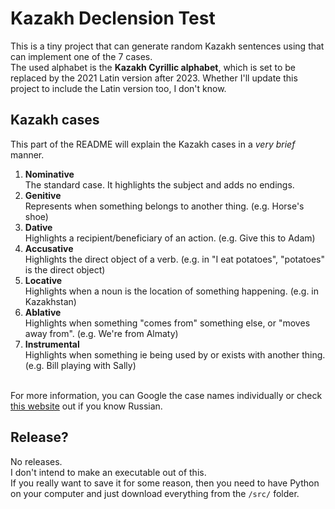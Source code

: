 # Kazakh Declension Test
This is a tiny project that can generate random Kazakh sentences using that can implement one of the 7 cases.<br>
The used alphabet is the **Kazakh Cyrillic alphabet**, which is set to be replaced by the 2021 Latin version after 2023. Whether I'll update this project to include the Latin version too, I don't know.

## Kazakh cases
This part of the README will explain the Kazakh cases in a _very brief_ manner.
1. **Nominative**<br>
The standard case. It highlights the subject and adds no endings.
2. **Genitive**<br>
Represents when something belongs to another thing. (e.g. Horse's shoe)
3. **Dative**<br>
Highlights a recipient/beneficiary of an action. (e.g. Give this to Adam)
4. **Accusative**<br>
Highlights the direct object of a verb. (e.g. in "I eat potatoes", "potatoes" is the direct object)
5. **Locative**<br>
Highlights when a noun is the location of something happening. (e.g. in Kazakhstan)
6. **Ablative**<br>
Highlights when something "comes from" something else, or "moves away from". (e.g. We're from Almaty)
7. **Instrumental**<br>
Highlights when something ie being used by or exists with another thing. (e.g. Bill playing with Sally)<br><br>

For more information, you can Google the case names individually or check [this website](https://kaz-tili.kz/su_npad.htm) out if you know Russian.

## Release?
No releases.<br>
I don't intend to make an executable out of this.<br>
If you really want to save it for some reason, then you need to have Python on your computer and just download
everything from the `/src/` folder.
